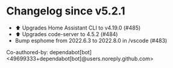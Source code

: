 # Changelog since v5.2.1
- ⬆️ Upgrades Home Assistant CLI to v4.19.0 (#485) 
- ⬆️ Upgrades code-server to 4.5.2 (#484) 
- Bump esphome from 2022.6.3 to 2022.8.0 in /vscode (#483)

Co-authored-by: dependabot[bot] <49699333+dependabot[bot]@users.noreply.github.com> 
